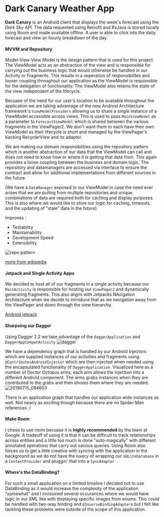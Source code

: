 # Dark Canary Weather App

**Dark Canary** is an Android client that displays the week's forecast using the *Dark Sky API*.  The data requested using Retrofit and RxJava is stored locally using Room and made available offline.  A user is able to click into the daily forecast and view an hourly breakdown of the day.

#### MVVM and Repository

Model-View-View Model is the design pattern that is used for this project.  The ViewModel acts as an abstraction of the view and is responsible for carrying out the business logic that would otherwise be handled in our Activity or Fragments. This results in a seperation of responsibilites and looser coupling throughout our application as the ViewModel is responsible for the delegation of functionality.  The ViewModel also retains the state of the view independent of the lifecycle.

Becuase of the need for our user's location to be available throughout the application we are taking advantage of the new Android Architecture framework's `ViewModelProviders` allowing us to share a single instance of a ViewModel accessible across views.  This is used to pass `MainViewModel` as a parameter to `ForecastViewModel` which is shared between the various fragments in the ViewPager2.  We don't want them to each have their own ViewModel as their lifecycle is short and managed by the ViewPager's backing RecyclerView and its adapter.

We are making our domain responsibilities using the repository pattern which is another abstraction of our data that the ViewModel can call and does not need to know how or where it is getting that data from.  This again provides a loose coupling between the business and domain logic.  The repository and datamanagers are accessed via interface to ensure the contract and allow for additional implementations from different sources in the future.

(We have a `DataManager` exposed to our ViewModel in case the need ever arises that we are pulling from multiple repositories and unique combinations of data are required both for caching and display purposes. This is also where we would like to store our logic for caching, timeouts, and the updating of "stale" data in the future)

Improves :
- Testability
- Maintainability
- Development Speed
 - Extensibility
 
 ![repo pattern](https://user-images.githubusercontent.com/7444521/61232835-1107f800-a6e4-11e9-8bab-bafe03bdf91c.png)

[more from wikipedia](https://en.wikipedia.org/wiki/Model%E2%80%93view%E2%80%93viewmodel)

#### Jetpack and Single Activity Apps

We decided to host all of our fragments in a single activity because our `MainActivity` is responsible for hosting our `ViewPager2` and dynamically generating fragments.  This also aligns with Jetpacks NAvigation Architecture when we decide to introduce that as we navigation away from the ViewPager and down through the view hierarchy.

[Android jetpack](https://android-developers.googleblog.com/2018/05/use-android-jetpack-to-accelerate-your.html?m=1)

#### Sharpeing our Dagger

Using Dagger 2.2 we take advantage of the `DaggerApplication` and `DaggerAppCompatActivity`
![dagger](https://user-images.githubusercontent.com/7444521/61232956-51677600-a6e4-11e9-8ce5-797a5bcb2df5.png)

We have a dependency graph that is handled by our Android Injectors which are supplied instances of our activities and fragments using `@ContributesAndroidInjector` which are then injected when needed using the encapsulated functionality of `DaggerApplication`.  Visualized here as a number of Doctor Octopus arms, each arm allows the injection into a different Android component.  The arms grabs instances when they are contributed to the grabs and then shoves them where they are needed.
![20190715_094603](https://user-images.githubusercontent.com/7444521/61233587-ba032280-a6e5-11e9-980e-7e3cc1125930.jpg)

There is an application graph that handles our application wide instances as well.  Not nearly as exciting though because there are no Spider-Man references :/

#### Make Room

I chose to use room becuase it is **highly recommended** by the team at Google.  A tradeoff of using it is that it can be difficult to track relationships across entities and a little too much is done "auto-magically" with different annotated operations that carry out various queries.  Using Room also forces us to get a little creative with syncing with the application in the background as we do not have the luxery of wrapping our `SQLiteDatabase` in a `ContentProvider` and pluggin' that into a `SyncAdapter`

#### Where's the DataBinding?

For such a small application on a limited timeline I decided not to use DataBinding as it would increase the complexity of the application "somewhat" and I invisioned several occurances where we would have logic in our XML like with displaying specific images from enums.  This could be handled with two-way binding and `@InverseBindingAdapter`s but I felt like tackling these problems were outside of the scope of this application.
